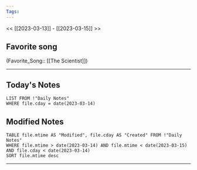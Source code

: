 ```yaml
---
Tags:
---
```

<< [[2023-03-13]] - [[2023-03-15]] >>
## Favorite song
(Favorite_Song:: [[The Scientist]])


___
## Today's Notes
```dataview
LIST FROM !"Daily Notes"
WHERE file.cday = date(2023-03-14)
```
## Modified Notes
```dataview
TABLE file.mtime AS "Modified", file.cday AS "Created" FROM !"Daily Notes" 
WHERE file.mtime > date(2023-03-14) AND file.mtime < date(2023-03-15) AND file.cday < date(2023-03-14)
SORT file.mtime desc
```
___
